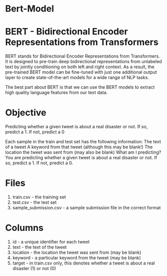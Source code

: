# Bert-Model
# BERT - Bidirectional Encoder Representations from Transformers

BERT stands for Bidirectional Encoder Representations from Transformers. It is designed to pre-train deep bidirectional representations from unlabeled text by jointly conditioning on both left and right context. As a result, the pre-trained BERT model can be fine-tuned with just one additional output layer to create state-of-the-art models for a wide range of NLP tasks.

The best part about BERT is that we can use the BERT models to extract high quality language features from our text data.

# Objective
Predicting whether a given tweet is about a real disaster or not. If so, predict a 1. If not, predict a 0

Each sample in the train and test set has the following information:
The text of a tweet
A keyword from that tweet (although this may be blank!)
The location the tweet was sent from (may also be blank)
What am I predicting?
You are predicting whether a given tweet is about a real disaster or not. If so, predict a 1. If not, predict a 0.

# Files
1. train.csv - the training set
2. test.csv - the test set
3. sample_submission.csv - a sample submission file in the correct format

# Columns
1. id - a unique identifier for each tweet
2. text - the text of the tweet
3. location - the location the tweet was sent from (may be blank)
4. keyword - a particular keyword from the tweet (may be blank)
5. target - in train.csv only, this denotes whether a tweet is about a real disaster (1) or not (0)
